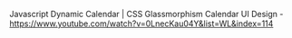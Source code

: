 Javascript Dynamic Calendar | CSS Glassmorphism Calendar UI Design - https://www.youtube.com/watch?v=0LnecKau04Y&list=WL&index=114